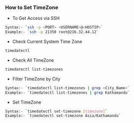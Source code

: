### How to Set TimeZone

- To Get Access via SSH
```sh
Syntax:- `ssh -p <PORT> <USERNAME>@<HOSTIP>`
Example:- `ssh -p 21350 root@216.32.44.12`
```

- Check Current System Time Zone
```sh
timedatectl
```
- Check All TimeZone
```sh
timedatectl list-timezones
```
- Filter TimeZone by City
```sh
Syntax:- `timedatectl list-timezones | grep <City_Name>`
Example:- `timedatectl list-timezones | grep Kathamandu`
```
- Set TimeZone
```sh
Syntax:- `timedatectl set-timezone [timezone]`
Example:- `timedatectl set-timezone Asia/Kathamandu`
```